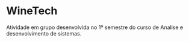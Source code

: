# WineTech
Atividade em grupo desenvolvida no 1º semestre do curso de Analise e desenvolvimento de sistemas.
